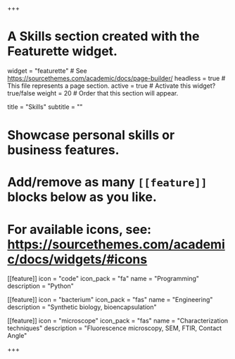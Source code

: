 +++
# A Skills section created with the Featurette widget.
widget = "featurette"  # See https://sourcethemes.com/academic/docs/page-builder/
headless = true  # This file represents a page section.
active = true  # Activate this widget? true/false
weight = 20  # Order that this section will appear.

title = "Skills"
subtitle = ""

# Showcase personal skills or business features.
# 
# Add/remove as many `[[feature]]` blocks below as you like.
# 
# For available icons, see: https://sourcethemes.com/academic/docs/widgets/#icons

[[feature]]
  icon = "code"
  icon_pack = "fa"
  name = "Programming"
  description = "Python"
  
[[feature]]
  icon = "bacterium"
  icon_pack = "fas"
  name = "Engineering"
  description = "Synthetic biology, bioencapsulation"  

[[feature]]
  icon = "microscope"
  icon_pack = "fas"
  name = "Characterization techniques"
  description = "Fluorescence microscopy, SEM, FTIR, Contact Angle"  
  


+++
